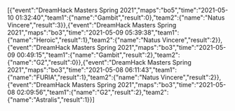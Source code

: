 [{"event":"DreamHack Masters Spring 2021","maps":"bo5","time":"2021-05-10 01:32:40","team1":{"name":"Gambit","result":0},"team2":{"name":"Natus Vincere","result":3}},{"event":"DreamHack Masters Spring 2021","maps":"bo3","time":"2021-05-09 05:39:38","team1":{"name":"Heroic","result":1},"team2":{"name":"Natus Vincere","result":2}},{"event":"DreamHack Masters Spring 2021","maps":"bo3","time":"2021-05-09 00:49:15","team1":{"name":"Gambit","result":2},"team2":{"name":"G2","result":0}},{"event":"DreamHack Masters Spring 2021","maps":"bo3","time":"2021-05-08 06:11:43","team1":{"name":"FURIA","result":1},"team2":{"name":"Natus Vincere","result":2}},{"event":"DreamHack Masters Spring 2021","maps":"bo3","time":"2021-05-08 02:09:56","team1":{"name":"G2","result":2},"team2":{"name":"Astralis","result":1}}]